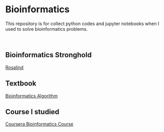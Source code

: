 # Bioinformatics

This repository is for collect python codes and jupyter notebooks when I used to solve bioinformatics problems.  

<br/>

## Bioinformatics Stronghold

[Rosalind](https://rosalind.info/problems/tree-view/)

## Textbook

[Bioinformatics Algorithm](https://www.bioinformaticsalgorithms.org/bioinformatics-chapter-1)

###

## Course I studied

[Coursera Bioinformatics Course](https://www.coursera.org/specializations/bioinformatics)
